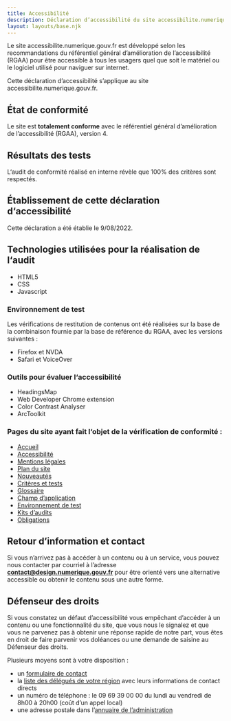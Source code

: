 ```yaml
---
title: Accessibilité
description: Déclaration d’accessibilité du site accessibilite.numerique.gouv.fr
layout: layouts/base.njk
---
```


Le site accessibilite.numerique.gouv.fr est développé selon les recommandations du référentiel général d’amélioration de l’accessibilité (RGAA) pour être accessible à tous les usagers quel que soit le matériel ou le logiciel utilisé pour naviguer sur internet. 

Cette déclaration d’accessibilité s’applique au site accessibilite.numerique.gouv.fr.

## État de conformité

Le site est <strong>totalement conforme</strong> avec le référentiel général d’amélioration de l’accessibilité (RGAA), version 4.  

## Résultats des tests

L‘audit de conformité réalisé en interne révèle que 100% des critères sont respectés.

## Établissement de cette déclaration d‘accessibilité

Cette déclaration a été établie le 9/08/2022.

## Technologies utilisées pour la réalisation de l‘audit 

- HTML5 
- CSS
- Javascript

### Environnement de test 

Les vérifications de restitution de contenus ont été réalisées sur la base de la combinaison fournie par la base de référence du RGAA, avec les versions suivantes :

- Firefox et NVDA
- Safari et VoiceOver

### Outils pour évaluer l‘accessibilité

- HeadingsMap
- Web Developer Chrome extension
- Color Contrast Analyser
- ArcToolkit

### Pages du site ayant fait l‘objet de la vérification de conformité : 

- [Accueil](https://accessibilite.numerique.gouv.fr/)
- [Accessibilité](https://accessibilite.numerique.gouv.fr/infos/accessibilite/)
- [Mentions légales](https://accessibilite.numerique.gouv.fr/infos/mentions-legales/)
- [Plan du site](https://accessibilite.numerique.gouv.fr/infos/plan-du-site/)
- [Nouveautés](https://accessibilite.numerique.gouv.fr/infos/nouveautes/)
- [Critères et tests](https://accessibilite.numerique.gouv.fr/methode/criteres-et-tests/)
- [Glossaire](https://accessibilite.numerique.gouv.fr/methode/glossaire/)
- [Champ d’application](https://accessibilite.numerique.gouv.fr/obligations/champ-application/)
- [Environnement de test](https://accessibilite.numerique.gouv.fr/methode/environnement-de-test/)
- [Kits d’audits](https://accessibilite.numerique.gouv.fr/ressources/kit-audit/)
- [Obligations](https://accessibilite.numerique.gouv.fr/obligations/)

## Retour d’information et contact

Si vous n’arrivez pas à accéder à un contenu ou à un service, vous pouvez nous contacter par courriel à l’adresse <strong>contact@design.numerique.gouv.fr</strong> pour être orienté vers une alternative accessible ou obtenir le contenu sous une autre forme.

## Défenseur des droits

Si vous constatez un défaut d’accessibilité vous empêchant d’accéder à un contenu ou une fonctionnalité du site, que vous nous le signalez et que vous ne parvenez pas à obtenir une réponse rapide de notre part, vous êtes en droit de faire parvenir vos doléances ou une demande de saisine au Défenseur des droits.

Plusieurs moyens sont à votre disposition :

- un [formulaire de contact](https://www.defenseurdesdroits.fr/nous-contacter-355)
- la [liste des délégués de votre région](https://www.defenseurdesdroits.fr/carte-des-delegues) avec leurs informations de contact directs
- un numéro de téléphone : le 09 69 39 00 00 du lundi au vendredi de 8h00 à 20h00 (coût d’un appel local)
- une adresse postale dans l’[annuaire de l’administration](https://lannuaire.service-public.fr/autorites-independantes/autorite-administrative-independante_195381)
